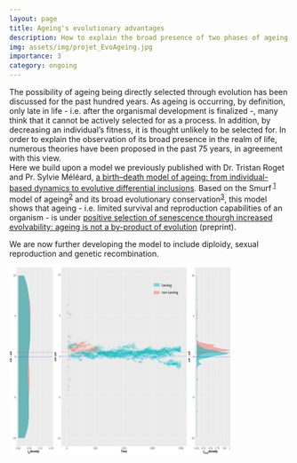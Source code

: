 ```yaml
---
layout: page
title: Ageing's evolutionary advantages
description: How to explain the broad presence of two phases of ageing amongst living organisms?
img: assets/img/projet_EvoAgeing.jpg
importance: 3
category: ongoing
---
```


The possibility of ageing being directly selected through evolution has been discussed for the past hundred years. As ageing is occurring, by definition, only late in life - i.e. after the organismal development is finalized -, many think that it cannot be actively selected for as a process. In addition, by decreasing an individual’s fitness, it is thought unlikely to be selected for. In order to explain the observation of its broad presence in the realm of life, numerous theories have been proposed in the past 75 years, in agreement with this view.  
Here we build upon a model we previously published with Dr. Tristan Roget and Pr. Sylvie Méléard, <a href = "https://www.researchgate.net/publication/333732594_A_birth-death_model_of_ageing_from_individual-based_dynamics_to_evolutive_differential_inclusions">a birth–death model of ageing: from individual-based dynamics to evolutive differential inclusions</a>. Based on the Smurf<sup> <a href="https://www.researchgate.net/publication/233909455_Intestinal_barrier_dysfunction_links_metabolic_and_inflammatory_markers_of_aging_to_death_in_Drosophila">1</a></sup> model of ageing<sup><a href="https://www.researchgate.net/publication/283494420_A_New_Discontinuous_2_Phases_of_Aging_Model_Lessons_from_Drosophila_melanogaster">2</a></sup> and its broad evolutionary conservation<sup><a href="https://www.researchgate.net/publication/299338408_Two_phases_of_aging_separated_by_the_Smurf_transition_as_a_public_path_to_death">3</a></sup>, this model shows that ageing - i.e. limited survival and reproduction capabilities of an organism - is under <a href = "https://www.researchgate.net/publication/359222431_Positive_selection_of_senescence_through_increased_evolvability_ageing_is_not_a_by-product_of_evolution">positive selection of senescence thourgh increased evolvability: ageing is not a by-product of evolution</a> (preprint). 
<p>We are now further developing the model to include diploidy, sexual reproduction and genetic recombination.

<img src="/assets/img/mixed_sim.jpg"
     alt="evolution of haploid bd organisms in competition for resources"
     width="400"
     height="341"
     title="Evolution of a population of bd organisms with (xb-xd) € [-10; 10] leads to the selection of Lansing effect-bearing individuals">

